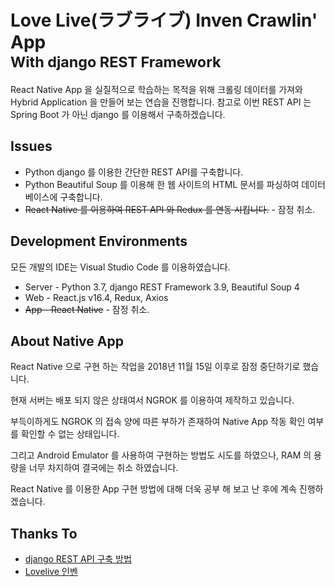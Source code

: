 # Love Live(ラブライブ) Inven Crawlin' App<br/><small>With  django REST Framework</small>

React Native App 을 실질적으로 학습하는 목적을 위해 크롤링 데이터를 가져와 Hybrid Application 을 만들어 보는 연습을 진행합니다. 참고로 이번 REST API 는 Spring Boot 가 아닌 django 를 이용해서 구축하겠습니다.

## Issues
- Python django 를 이용한 간단한 REST API를 구축합니다.
- Python Beautiful Soup 를 이용해 한 웹 사이트의 HTML 문서를 파싱하여 데이터베이스에 구축합니다.
- ~~React Native 를 이용하여 REST API 와 Redux 를 연동 시킵니다.~~ - 잠정 취소.

## Development Environments

모든 개발의 IDE는 Visual Studio Code 를 이용하였습니다.

- Server - Python 3.7, django REST Framework 3.9, Beautiful Soup 4
- Web - React.js v16.4, Redux, Axios
- ~~App - React Native~~ - 잠정 취소.

## About Native App

React Native 으로 구현 하는 작업을 2018년 11월 15일 이후로 잠정 중단하기로 했습니다.

현재 서버는 배포 되지 않은 상태여서 NGROK 를 이용하여 제작하고 있습니다.

부득이하게도 NGROK 의 접속 양에 따른 부하가 존재하여 Native App 작동 확인 여부를 확인할 수 없는 상태입니다.

그리고 Android Emulator 를 사용하여 구현하는 방법도 시도를 하였으나, RAM 의 용량을 너무 차지하여 결국에는 취소 하였습니다.

React Native 를 이용한 App 구현 방법에 대해 더욱 공부 해 보고 난 후에 계속 진행하겠습니다.

## Thanks To
- [django REST API 구축 방법](http://jamanbbo.tistory.com/43)
- [Lovelive 인벤](http://lovelive.inven.co.kr/)